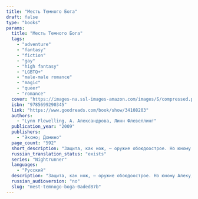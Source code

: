 ```yaml
---
title: "Месть Темного Бога"
draft: false
type: "books"
params:
  title: "Месть Темного Бога"
  tags:
    - "adventure"
    - "fantasy"
    - "fiction"
    - "gay"
    - "high fantasy"
    - "LGBTQ+"
    - "male-male romance"
    - "magic"
    - "queer"
    - "romance"
  cover: "https://images-na.ssl-images-amazon.com/images/S/compressed.photo.goodreads.com/books/1486137639i/34108203.jpg"
  isbn: "9785699290345"
  link: "https://www.goodreads.com/book/show/34108203"
  authors:
    - "Lynn Flewelling, А. Александрова, Линн Флевеллинг"
  publication_year: "2009"
  publishers:
    - "Эксмо; Домино"
  page_count: "592"
  short_description: "Защита, как нож, — оружие обоюдоострое. Но юному Алеку, с ужасом ожидавшему казни за преступление, которого не совершал, было не из чего выбирать.Потому он и ухватился за помощь таинственного..."
  russian_translation_status: "exists"
  series: "Nightrunner"
  languages:
    - "Русский"
  description: "Защита, как нож, — оружие обоюдоострое. Но юному Алеку, с ужасом ожидавшему казни за преступление, которого не совершал, было не из чего выбирать.Потому он и ухватился за помощь таинственного незнакомца, зовущего себя Серегилом... и очень скоро оказался втянутым в войну против самого Тёмного Бога — всемогущего Властителя Смерти. Ставка в такой игре — жизнь, правила её неизвестны.Служители Тёмного Бога следуют за воинами Света по пятам, охотятся за ними, разя клинком и магией, предательством и изменой. Демоны, вызванные из бездны Ада, вырываются на волю, и страшной будет месть Тёмного Бога."
  russian_audioversion: "no"
  slug: "mest-temnogo-boga-0aded87b"
---
```

